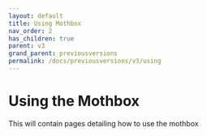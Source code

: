 ```yaml
---
layout: default
title: Using Mothbox
nav_order: 2
has_children: true
parent: v3
grand_parent: previousversions
permalink: /docs/previousversions/v3/using
---
```


# Using the Mothbox

This will contain pages detailing how to use the mothbox

